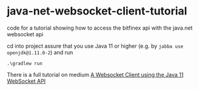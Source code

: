 # java-net-websocket-client-tutorial
code for a tutorial showing how to access the bitfinex api with the java.net websocket api

cd into project
assure that you use Java 11 or higher (e.g. by `jabba use openjdk@1.11.0-2`) and run
```
.\gradlew run
```

There is a full tutorial on medium [A Websocket Client using the Java 11 WebSocket API](https://medium.com/@tarek.elsibay/a-bitfinex-websocket-client-with-the-java-net-http-websocket-api-3fa873224996)
